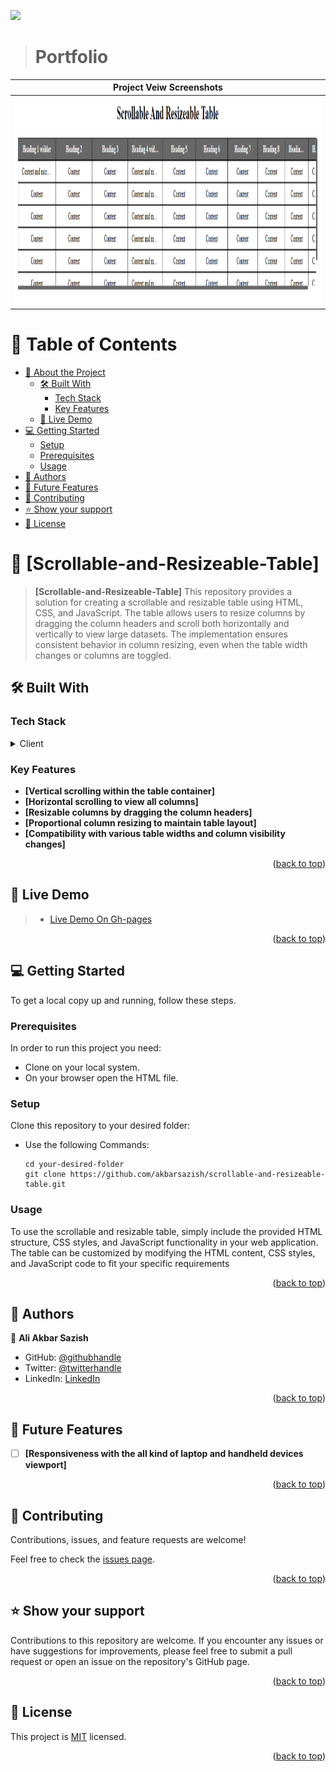 <a name="readme-top"></a>

![](https://img.shields.io/badge/Microverse-blueviolet)

<div align="center">

</div>

> # Portfolio

| Project Veiw Screenshots|
|---------------------------------------|
|<div align="center"><img src="./images/table.png" alt="screenshot" width="auto" height="333"/></div>|

# 📗 Table of Contents

- [📖 About the Project](#about-project)
  - [🛠 Built With](#built-with)
    - [Tech Stack](#tech-stack)
    - [Key Features](#key-features)
  - [🚀 Live Demo](#live-demo)
- [💻 Getting Started](#getting-started)
  - [Setup](#setup)
  - [Prerequisites](#prerequisites)
  - [Usage](#usage)
- [👥 Authors](#authors)
- [🔭 Future Features](#future-features)
- [🤝 Contributing](#contributing)
- [⭐️ Show your support](#support)
- [📝 License](#license)


# 📖 [Scrollable-and-Resizeable-Table] <a name="about-project"></a>

> **[Scrollable-and-Resizeable-Table]** This repository provides a solution for creating a scrollable and resizable table using HTML, CSS, and JavaScript. The table allows users to resize columns by dragging the column headers and scroll both horizontally and vertically to view large datasets. The implementation ensures consistent behavior in column resizing, even when the table width changes or columns are toggled.


## 🛠 Built With <a name="built-with"></a>

### Tech Stack <a name="tech-stack"></a>

<details>
  <summary>Client</summary>
  <ul>
    <li><a href="#">HTML</a></li>
    <li><a href="#">CSS</a></li>
    <li><a href="#">JAVASCRIP</a></li>
  </ul>
</details>


### Key Features <a name="key-features"></a>
- **[Vertical scrolling within the table container]**
- **[Horizontal scrolling to view all columns]**
- **[Resizable columns by dragging the column headers]**
- **[Proportional column resizing to maintain table layout]**
- **[Compatibility with various table widths and column visibility changes]**

<p align="right">(<a href="#readme-top">back to top</a>)</p>


## 🚀 Live Demo <a name="live-demo"></a>

> - [Live Demo On Gh-pages](https://akbarsazish.github.io/scrollable-and-resizeable-table/)


<p align="right">(<a href="#readme-top">back to top</a>)</p>


## 💻 Getting Started <a name="getting-started"></a>


To get a local copy up and running, follow these steps.

### Prerequisites

In order to run this project you need:
- Clone on your local system.
- On your browser open the HTML file.


### Setup

Clone this repository to your desired folder:

- Use the following Commands:

      cd your-desired-folder
      git clone https://github.com/akbarsazish/scrollable-and-resizeable-table.git


### Usage
To use the scrollable and resizable table, simply include the provided HTML structure, CSS styles, and JavaScript functionality in your web application. The table can be customized by modifying the HTML content, CSS styles, and JavaScript code to fit your specific requirements


<p align="right">(<a href="#readme-top">back to top</a>)</p>


## 👥 Authors <a name="authors"></a>


👤 **Ali Akbar Sazish**

- GitHub: [@githubhandle](https://github.com/akbarsazish)
- Twitter: [@twitterhandle](https://twitter.com/AliAkbarSazish1)
- LinkedIn: [LinkedIn](https://www.linkedin.com/in/ali-akbar-sazish/)


<p align="right">(<a href="#readme-top">back to top</a>)</p>


## 🔭 Future Features <a name="future-features"></a>
- [ ] **[Responsiveness with the all kind of laptop and handheld devices viewport]**

<p align="right">(<a href="#readme-top">back to top</a>)</p>


## 🤝 Contributing <a name="contributing"></a>

Contributions, issues, and feature requests are welcome!

Feel free to check the [issues page](../../issues/).

<p align="right">(<a href="#readme-top">back to top</a>)</p>


## ⭐️ Show your support <a name="support"></a>

Contributions to this repository are welcome. If you encounter any issues or have suggestions for improvements, please feel free to submit a pull request or open an issue on the repository's GitHub page.

<p align="right">(<a href="#readme-top">back to top</a>)</p>



## 📝 License <a name="license"></a>

This project is [MIT](./LICENSE) licensed.

<p align="right">(<a href="#readme-top">back to top</a>)</p>
